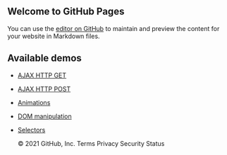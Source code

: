 ## Welcome to GitHub Pages

You can use the [editor on GitHub](https://github.com/UchiTesting/UDEMY-JQuery-EN/edit/gh-pages/index.md) to maintain and preview the content for your website in Markdown files.

## Available demos

- [AJAX HTTP GET](demos/AjaxGet.html)  
- [AJAX HTTP POST](demos/AjaxPost.html)  
- [Animations](demos/Animations.html)  
- [DOM manipulation](demos/DomManipulation.html)  
- [Selectors](demos/SelectorMultiple.html)  






    © 2021 GitHub, Inc.
    Terms
    Privacy
    Security
    Status
